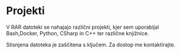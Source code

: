 # Projekti
V RAR datoteki se nahajajo različni projekti, kjer sem uporabljal Bash,Docker, Python, CSharp in C++ ter različne knjižnice.

Stisnjena datoteka je zaščitena s ključem. Za dostop me kontaktirajte.
